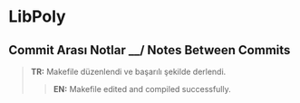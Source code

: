 # LibPoly

## Commit Arası Notlar __/ Notes Between Commits

> **TR:** Makefile düzenlendi ve başarılı şekilde derlendi.
>> **EN:** Makefile edited and compiled successfully.